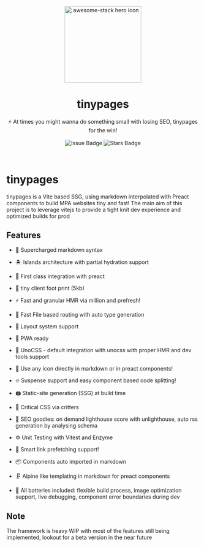 <p align="center">
<img width="200px" src="https://media.discordapp.net/attachments/905145816539340810/964359408064802846/90309528.png" align="center" alt="awesome-stack hero icon" />
<h1 align="center">tinypages</h1>
<p align="center">⚡ At times you might wanna do something small with losing SEO, tinypages for the win!</p>
  <p align="center">
    <img src="https://img.shields.io/github/issues/Borrus-sudo/tinypages" align="center" alt="Issue Badge" />
    <img src="https://img.shields.io/github/stars/Borrus-sudo/tinypages" align="center" alt="Stars Badge" />
  </p>
</p>

<br/>

# tinypages

tinypages is a Vite based SSG, using markdown interpolated with Preact components to build MPA websites tiny and fast! The main aim of this project is to leverage vitejs to provide a tight knit dev experience and optimized builds for prod


## Features

- 🔌 Supercharged markdown syntax 

- 🏝️  Islands architecture with partial hydration support 

- 🔋  First class integration with preact

- 🎯  tiny client foot print (5kb)

- ⚡️  Fast and granular HMR via million and prefresh!

- 📂  Fast File based routing with auto type generation

- 📑  Layout system support 

- 📲  PWA ready 

- 🎨  UnoCSS - default integration with unocss with proper HMR and dev tools support 

- 🍱  Use any icon directly in markdown or in preact components!

- 🔥  Suspense support and easy component based code splitting!

- 🖨  Static-site generation (SSG) at build time

- 🦔  Critical CSS via critters

- 🦦  SEO goodies: on demand lighthouse score with unlighthouse, auto rss generation by analysing schema 

- ⚙️  Unit Testing with Vitest and Enzyme 

- 🔨  Smart link prefetching support!

- 📦  Components auto imported in markdown 

- 🗜  Alpine like templating in markdown for preact components

- 🦾 All batteries included: flexible build process, image optimization support, live debugging, component error boundaries during dev  

## Note 
The framework is heavy WIP with most of the features still being implemented, lookout for a beta version in the near future
